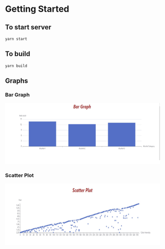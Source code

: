 # Getting Started

## To start server

```
yarn start
```

## To build

```
yarn build
```

## Graphs

### Bar Graph

![Bar Graph](./public/Bar%20Graph.jpg?raw=true "Bar Graph")

### Scatter Plot

![Scatter Plot](./public/ScatterPlot.jpg?raw=true "Scatter Plot")